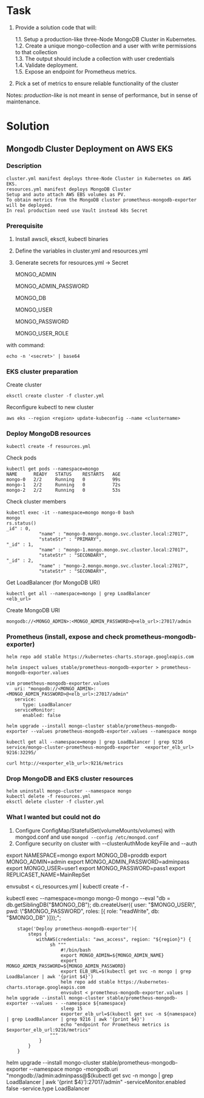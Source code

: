 
# Task

1. Provide a solution code that will:

    1.1. Setup a production-like three-Node MongoDB Cluster in Kubernetes.  
    1.2. Create a unique mongo-collection and a user with write permissions to that collection  
    1.3. The output should include a collection with user credentials  
    1.4. Validate deployment.  
    1.5. Expose an endpoint for Prometheus metrics.  

2. Pick a set of metrics to ensure reliable functionality of the cluster

Notes:  *production-like* is not meant in sense of performance, but in sense of maintenance.

# Solution

## Mongodb Cluster Deployment on AWS EKS


### Description

    cluster.yml manifest deploys three-Node Cluster in Kubernetes on AWS EKS.
    resources.yml manifest deploys MongoDB Cluster
    Setup and auto attach AWS EBS volumes as PV.
    To obtain metrics from the MongoDB cluster prometheus-mongodb-exporter will be deployed.
    In real production need use Vault instead k8s Secret

### Prerequisite

1. Install awscli, eksctl, kubectl binaries
2. Define the variables in cluster.yml and resources.yml
3. Generate secrets for resources.yml -> Secret

    MONGO_ADMIN

    MONGO_ADMIN_PASSWORD

    MONGO_DB

    MONGO_USER

    MONGO_PASSWORD
    
    MONGO_USER_ROLE

with command:
```
echo -n '<secret>' | base64
```

### EKS cluster preparation

Create cluster
```
eksctl create cluster -f cluster.yml
```

Reconfigure kubectl to new cluster
```
aws eks --region <region> update-kubeconfig --name <clustername>
```

### Deploy MongoDB resources

```
kubectl create -f resources.yml
```

Check pods
```
kubectl get pods --namespace=mongo
NAME      READY   STATUS    RESTARTS   AGE
mongo-0   2/2     Running   0          99s
mongo-1   2/2     Running   0          72s
mongo-2   2/2     Running   0          53s
```

Check cluster members
```
kubectl exec -it --namespace=mongo mongo-0 bash
mongo
rs.status()
_id" : 0,
			"name" : "mongo-0.mongo.mongo.svc.cluster.local:27017",
			"stateStr" : "PRIMARY",
"_id" : 1,
			"name" : "mongo-1.mongo.mongo.svc.cluster.local:27017",
			"stateStr" : "SECONDARY",
"_id" : 2,
			"name" : "mongo-2.mongo.mongo.svc.cluster.local:27017",
			"stateStr" : "SECONDARY",
```

Get LoadBalancer (for MongoDB URI)
```
kubectl get all --namespace=mongo | grep LoadBalancer
<elb_url>
```

Create MongoDB URI
```
mongodb://<MONGO_ADMIN>:<MONGO_ADMIN_PASSWORD>@<elb_url>:27017/admin
```



### Prometheus (install, expose and check prometheus-mongodb-exporter)

```
helm repo add stable https://kubernetes-charts.storage.googleapis.com

helm inspect values stable/prometheus-mongodb-exporter > prometheus-mongodb-exporter.values

vim prometheus-mongodb-exporter.values
   uri: "mongodb://<MONGO_ADMIN>:<MONGO_ADMIN_PASSWORD>@<elb_url>:27017/admin"
   service:
      type: LoadBalancer
   serviceMonitor:
      enabled: false

helm upgrade --install mongo-cluster stable/prometheus-mongodb-exporter --values prometheus-mongodb-exporter.values --namespace mongo

kubectl get all --namespace=mongo | grep LoadBalancer | grep 9216
service/mongo-cluster-prometheus-mongodb-exporter  <exporter_elb_url>   9216:32295/

curl http://<exporter_elb_url>:9216/metrics
```

### Drop MongoDB and EKS cluster resources

```
helm uninstall mongo-cluster --namespace mongo
kubectl delete -f resources.yml 
eksctl delete cluster -f cluster.yml
```

### What I wanted but could not do

1. Configure ConfigMap/StatefulSet(volumeMounts/volumes) with mongod.conf and use `mongod --config /etc/mongod.conf`
2. Configure security on cluster with --clusterAuthMode keyFile and --auth



export NAMESPACE=mongo
export MONGO_DB=proddb
export MONGO_ADMIN=admin
export MONGO_ADMIN_PASSWORD=adminpass
export MONGO_USER=user1
export MONGO_PASSWORD=pass1
export REPLICASET_NAME=MainRepSet

envsubst < ci_resources.yml | kubectl create -f -






kubectl exec --namespace=mongo mongo-0 mongo --eval "db = db.getSiblingDB(\"$MONGO_DB\"); db.createUser({ user: \"$MONGO_USER\", pwd: \"$MONGO_PASSWORD\", roles: [{ role: \"readWrite\", db: \"$MONGO_DB\" }]});";


        stage('Deploy prometheus-mongodb-exporter'){
            steps {
               withAWS(credentials: "aws_access", region: "${region}") {
                    sh """
                        #!/bin/bash
                        export MONGO_ADMIN=${MONGO_ADMIN_NAME}
                        export MONGO_ADMIN_PASSWORD=${MONGO_ADMIN_PASSWORD}
                        export ELB_URL=$(kubectl get svc -n mongo | grep LoadBalancer | awk '{print $4}')
                        helm repo add stable https://kubernetes-charts.storage.googleapis.com
                        envsubst < prometheus-mongodb-exporter.values | helm upgrade --install mongo-cluster stable/prometheus-mongodb-exporter --values - --namespace ${namespace}
                        sleep 15
                        exporter_elb_url=$(kubectl get svc -n ${namespace} | grep LoadBalancer | grep 9216 | awk '{print $4}')
                        echo "endpoint for Prometheus metrics is $exporter_elb_url:9216/metrics"
                    """
                }           
            }
        }



helm upgrade --install mongo-cluster stable/prometheus-mongodb-exporter --namespace mongo -mongodb.uri "mongodb://admin:adminpass@$(kubectl get svc -n mongo | grep LoadBalancer | awk '{print $4}'):27017/admin" -serviceMonitor.enabled false -service.type LoadBalancer














